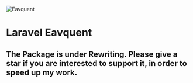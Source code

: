 ![Eavquent](https://repository-images.githubusercontent.com/209269940/e4ebdb80-df9e-11e9-8f30-8456be8ccf3b)

# Laravel Eavquent

## The Package is under Rewriting. Please give a star if you are interested to support it, in order to speed up my work.

